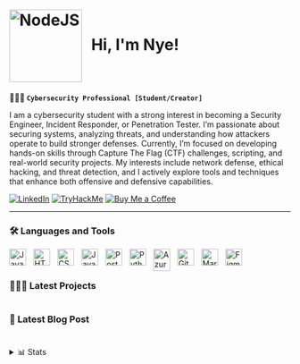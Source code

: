 <h1> <img align="center" alt="NodeJS" width="130px" style="padding-right:10px;" src="https://github.com/user-attachments/assets/99ef3fea-a8ea-4a3f-97a1-850e366b5428"/> Hi, I'm Nye! </h1>



**👨🏾‍💻 `Cybersecurity Professional [Student/Creator]`**

I am a cybersecurity student with a strong interest in becoming a Security Engineer, Incident Responder, or Penetration Tester. I’m passionate about securing systems, analyzing threats, and understanding how attackers operate to build stronger defenses. Currently, I’m focused on developing hands-on skills through Capture The Flag (CTF) challenges, scripting, and real-world security projects. My interests include network defense, ethical hacking, and threat detection, and I actively explore tools and techniques that enhance both offensive and defensive capabilities.

   <p align="left">
  <!-- LinkedIn -->
  <a href="https://linkedin.com/checks">
    <img alt="LinkedIn" title="Connect with me on LinkedIn" src="https://img.shields.io/badge/LinkedIn-0077B5?style=for-the-badge&logo=linkedin&logoColor=white"/></a>

  <!-- TryHackMe -->
  <a href="https://tryhackme.com/p/DecryptionKey">
    <img alt="TryHackMe" title="View my TryHackMe profile" src="https://img.shields.io/badge/TryHackMe-red?style=for-the-badge&logo=tryhackme&logoColor=white"/></a>

  <!-- Buy Me a Coffee -->
  <a href="https://buymeacoffee.com/networks">
    <img alt="Buy Me a Coffee" title="Support me on Buy Me a Coffee" src="https://img.shields.io/badge/Buy%20Me%20a%20Coffee-yellow?style=for-the-badge&logo=buymeacoffee&logoColor=black"/></a>
   </p>

---

### 🛠️ Languages and Tools

  <img align="left" alt="Java" width="30px" style="padding-right:10px;" src="https://cdn.jsdelivr.net/gh/devicons/devicon/icons/java/java-original.svg" />
  <img align="left" alt="HTML5" width="30px" style="padding-right:10px;" src="https://cdn.jsdelivr.net/gh/devicons/devicon/icons/html5/html5-plain.svg" />
  <img align="left" alt="CSS3" width="30px" style="padding-right:10px;" src="https://cdn.jsdelivr.net/gh/devicons/devicon/icons/css3/css3-plain.svg" />
  <img align="left" alt="JavaScript" width="30px" style="padding-right:10px;" src="https://cdn.jsdelivr.net/gh/devicons/devicon/icons/javascript/javascript-original.svg" />
  <img align="left" alt="PostgreSQL" width="30px" style="padding-right:10px;" src="https://cdn.jsdelivr.net/gh/devicons/devicon/icons/postgresql/postgresql-plain.svg" />
  <img align="left" alt="Python" width="30px" style="padding-right:10px;" src="https://cdn.jsdelivr.net/gh/devicons/devicon/icons/python/python-plain.svg" />
  <img align="left" alt="Azure" width="30px" style="padding-right:10px;" src="https://www.vectorlogo.zone/logos/microsoft_azure/microsoft_azure-icon.svg" alt="azure" width="40" height="40"/>
  <img align="left" alt="GitHub" width="30px" style="padding-right:10px;" src="https://cdn.jsdelivr.net/gh/devicons/devicon/icons/github/github-original.svg" />
  <img align="left" alt="Markdown" width="30px" style="padding-right:10px;" src="https://cdn.jsdelivr.net/gh/devicons/devicon/icons/markdown/markdown-original.svg" />
  <img align="left" alt="Figma" width="30px" style="padding-right:10px;" src="https://cdn.jsdelivr.net/gh/devicons/devicon/icons/figma/figma-original.svg" />
  
<br/>


#

### 👨🏾‍🔬 Latest Projects

<!-- BEGIN PROJECT-CARDS -->

<!-- END PROJECT-CARDS -->

#

### 📄 Latest Blog Post

<!-- BLOG-POST-LIST:START -->
<!-- BLOG-POST-LIST:END -->

#

<details>
   <summary> 📊 Stats </summary>
   
![My GitHub stats](https://github-readme-stats.vercel.app/api/?username=decryptionkey\&hide=contribs,prs\&show_icons=true\&title_color=fff\&icon_color=79ff97\&text_color=9f9f9f\&bg_color=151515)

</details>


